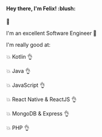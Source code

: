 <h4>Hey there, I'm <b>Felix!</b> :blush:</h4> 👋

I'm an excellent Software Engineer :muscle:

I'm really good at:

:boom: Kotlin :ok_hand:

:boom: Java :ok_hand:

:boom: JavaScript :ok_hand:

:boom: React Native & ReactJS :ok_hand:

:boom: MongoDB & Express :ok_hand:

:boom: PHP :ok_hand:
